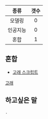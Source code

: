 |   종류  |  갯수  |
| :---:  | :---: |
| 모델링  | 0 |
| 인공지능 | 0 |
| 혼합 | 1 | 
## 혼합
* [고래 스크립트](http://cafe.naver.com/minecraftpe/2245077)

[고래](https://github.com/Duduzzing/MCPE-ModPE-Script/blob/master/Whale/screenshot.png)

## 하고싶은 말

```
.
```

